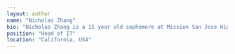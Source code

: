 ```yaml
---
layout: author
name: "Nicholas Zhang"
bio: "Nicholas Zhang is a 15 year old sophomore at Mission San Jose High School in California. With a passion for coding and solving problems, he manages the website, adding articles and updating anything needed. In his free time Nicholas enjoys coding, swimming, and biking."
position: "Head of IT"
location: "California, USA"
---
```

